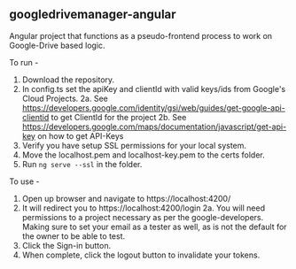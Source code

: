 ## googledrivemanager-angular
Angular project that functions as a pseudo-frontend process to work on Google-Drive based logic.

To run - 
1. Download the repository.
2. In config.ts set the apiKey and clientId with valid keys/ids from Google's Cloud Projects.
2a. See https://developers.google.com/identity/gsi/web/guides/get-google-api-clientid to get ClientId for the project
2b. See https://developers.google.com/maps/documentation/javascript/get-api-key on how to get API-Keys
3.  Verify you have setup SSL permissions for your local system.
4.  Move the localhost.pem and localhost-key.pem to the certs folder.
5.  Run `ng serve --ssl` in the folder.

To use -
1.  Open up browser and navigate to https://localhost:4200/
2.  It will redirect you to https://localhost:4200/login
2a. You will need permissions to a project necessary as per the google-developers.  Making sure to set your email as a tester as well, as is not the default for the owner to be able to test.
3.  Click the Sign-in button.
4.  When complete, click the logout button to invalidate your tokens.
